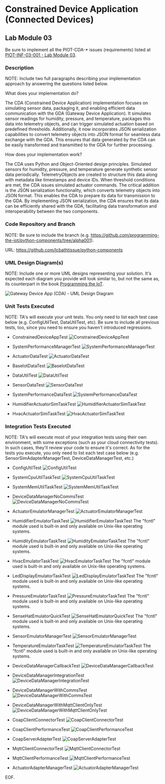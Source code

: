 # Constrained Device Application (Connected Devices)

## Lab Module 03

Be sure to implement all the PIOT-CDA-* issues (requirements) listed at [PIOT-INF-03-001 - Lab Module 03](https://github.com/orgs/programming-the-iot/projects/1#column-10488379).

### Description

NOTE: Include two full paragraphs describing your implementation approach by answering the questions listed below.

What does your implementation do? 

The CDA (Constrained Device Application) implementation focuses on simulating sensor data, packaging it, and enabling efficient data communication with the GDA (Gateway Device Application). It simulates sensor readings for humidity, pressure, and temperature, packages this data into telemetry objects, and can trigger simulated actuation based on predefined thresholds. Additionally, it now incorporates JSON serialization capabilities to convert telemetry objects into JSON format for seamless data exchange with the GDA. This ensures that data generated by the CDA can be easily transformed and transmitted to the GDA for further processing.

How does your implementation work?

The CDA uses Python and Object-Oriented design principles. Simulated sensors for humidity, pressure, and temperature generate synthetic sensor data periodically. TelemetryObjects are created to structure this data along with metadata like timestamps and device IDs. When threshold conditions are met, the CDA issues simulated actuator commands. The critical addition is the JSON serialization functionality, which converts telemetry objects into JSON format. This enables the CDA to prepare its data for transmission to the GDA. By implementing JSON serialization, the CDA ensures that its data can be efficiently shared with the GDA, facilitating data transformation and interoperability between the two components.

### Code Repository and Branch

NOTE: Be sure to include the branch (e.g. https://github.com/programming-the-iot/python-components/tree/alpha001).

URL: https://github.com/lcbathtissue/python-components

### UML Design Diagram(s)

NOTE: Include one or more UML designs representing your solution. It's expected each
diagram you provide will look similar to, but not the same as, its counterpart in the
book [Programming the IoT](https://learning.oreilly.com/library/view/programming-the-internet/9781492081401/).

![Gateway Device App (CDA) - UML Design Diagram](CDA_UML_labmodule05.png)

### Unit Tests Executed

NOTE: TA's will execute your unit tests. You only need to list each test case below
(e.g. ConfigUtilTest, DataUtilTest, etc). Be sure to include all previous tests, too,
since you need to ensure you haven't introduced regressions.

- ConstrainedDeviceAppTest
![ConstrainedDeviceAppTest](ConstrainedDeviceAppTest_labmodule06_CDA.png)

- SystemPerformanceManagerTest
![SystemPerformanceManagerTest](SystemPerformanceManagerTest_labmodule06_CDA.png)

- ActuatorDataTest
![ActuatorDataTest](ActuatorDataTest_labmodule06_CDA.png)

- BaseIotDataTest
![BaseIotDataTest](BaseIotDataTest_labmodule06_CDA.png)

- DataUtilTest
![DataUtilTest](DataUtilTest_labmodule06_CDA.png)

- SensorDataTest
![SensorDataTest](SensorDataTest_labmodule06_CDA.png)

- SystemPerformanceDataTest
![SystemPerformanceDataTest](SystemPerformanceDataTest_labmodule06_CDA.png)

- HumidifierActuatorSimTaskTest
![HumidifierActuatorSimTaskTest](HumidifierActuatorSimTaskTest_labmodule06_CDA.png)

- HvacActuatorSimTaskTest
![HvacActuatorSimTaskTest](HvacActuatorSimTaskTest_labmodule06_CDA.png)


### Integration Tests Executed

NOTE: TA's will execute most of your integration tests using their own environment, with
some exceptions (such as your cloud connectivity tests). In such cases, they'll review
your code to ensure it's correct. As for the tests you execute, you only need to list each
test case below (e.g. SensorSimAdapterManagerTest, DeviceDataManagerTest, etc.)

- ConfigUtilTest
![ConfigUtilTest](ConfigUtilTest_labmodule06_CDA.png)

- SystemCpuUtilTaskTest
![SystemCpuUtilTaskTest](SystemCpuUtilTaskTest_labmodule06_CDA.png)

- SystemMemUtilTaskTest
![SystemMemUtilTaskTest](SystemMemUtilTaskTest_labmodule06_CDA.png)

- DeviceDataManagerNoCommsTest
![DeviceDataManagerNoCommsTest](DeviceDataManagerNoCommsTest_labmodule06_CDA.png)

- ActuatorEmulatorManagerTest
![ActuatorEmulatorManagerTest](ActuatorEmulatorManagerTest_labmodule06_CDA.png)

- HumidifierEmulatorTaskTest
![HumidifierEmulatorTaskTest](HumidifierEmulatorTaskTest_labmodule06_CDA.png)
The "fcntl" module used is built-in and only available on Unix-like operating systems.

- HumidityEmulatorTaskTest
![HumidityEmulatorTaskTest](HumidityEmulatorTaskTest_labmodule06_CDA.png)
The "fcntl" module used is built-in and only available on Unix-like operating systems.

- HvacEmulatorTaskTest
![HvacEmulatorTaskTest](HvacEmulatorTaskTest_labmodule06_CDA.png)
The "fcntl" module used is built-in and only available on Unix-like operating systems.

- LedDisplayEmulatorTaskTest
![LedDisplayEmulatorTaskTest](LedDisplayEmulatorTaskTest_labmodule06_CDA.png)
The "fcntl" module used is built-in and only available on Unix-like operating systems.

- PressureEmulatorTaskTest
![PressureEmulatorTaskTest](PressureEmulatorTaskTest_labmodule06_CDA.png)
The "fcntl" module used is built-in and only available on Unix-like operating systems.

- SenseHatEmulatorQuickTest
![SenseHatEmulatorQuickTest](SenseHatEmulatorQuickTest_labmodule06_CDA.png)
The "fcntl" module used is built-in and only available on Unix-like operating systems.

- SensorEmulatorManagerTest
![SensorEmulatorManagerTest](SensorEmulatorManagerTest_labmodule06_CDA.png)

- TemperatureEmulatorTaskTest
![TemperatureEmulatorTaskTest](TemperatureEmulatorTaskTest_labmodule06_CDA.png)
The "fcntl" module used is built-in and only available on Unix-like operating systems.

- DeviceDataManagerCallbackTest
![DeviceDataManagerCallbackTest](DeviceDataManagerCallbackTest_labmodule06_CDA.png)

- DeviceDataManagerIntegrationTest
![DeviceDataManagerIntegrationTest](DeviceDataManagerIntegrationTest_labmodule06_CDA.png)

- DeviceDataManagerWithCommsTest
![DeviceDataManagerWithCommsTest](DeviceDataManagerWithCommsTest_labmodule06_CDA.png)

- DeviceDataManagerWithMqttClientOnlyTest
![DeviceDataManagerWithMqttClientOnlyTest](DeviceDataManagerWithMqttClientOnlyTest_labmodule06_CDA.png)

- CoapClientConnectorTest
![CoapClientConnectorTest](CoapClientConnectorTest_labmodule06_CDA.png)

- CoapClientPerformanceTest
![CoapClientPerformanceTest](CoapClientPerformanceTest_labmodule06_CDA.png)

- CoapServerAdapterTest
![CoapServerAdapterTest](CoapServerAdapterTest_labmodule06_CDA.png)

- MqttClientConnectorTest
![MqttClientConnectorTest](MqttClientConnectorTest_labmodule06_CDA.png)

- MqttClientPerformanceTest
![MqttClientPerformanceTest](MqttClientPerformanceTest_labmodule06_CDA.png)

- ActuatorAdapterManagerTest
![ActuatorAdapterManagerTest](ActuatorAdapterManagerTest_labmodule06_CDA.png)

EOF.